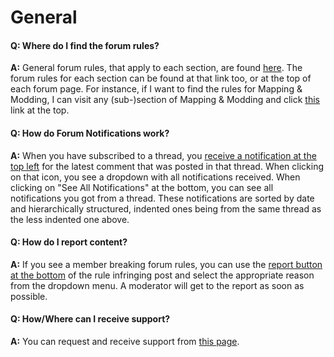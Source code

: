 # General

#### Q: Where do I find the forum rules?
**A:** General forum rules, that apply to each section, are found [here](http://www.minecraftforum.net/meta/rules).
The forum rules for each section can be found at that link too, or at the top of each forum page. For instance, if I want to find the rules for Mapping & Modding, I can visit any (sub-)section of Mapping & Modding and click [this](http://i.imgur.com/Yg0jDNK.png) link at the top.

#### Q: How do Forum Notifications work?
**A:** When you have subscribed to a thread, you [receive a notification at the top left](http://i.imgur.com/WxnB3wC.png) for the latest comment that was posted in that thread. When clicking on that icon, you see a dropdown with all notifications received. When clicking on "See All Notifications" at the bottom, you can see all notifications you got from a thread. These notifications are sorted by date and hierarchically structured, indented ones being from the same thread as the less indented one above.

#### Q: How do I report content?
**A:** If you see a member breaking forum rules, you can use the [report button at the bottom](http://i.imgur.com/83Ll8US.png) of the rule infringing post and select the appropriate reason from the dropdown menu. A moderator will get to the report as soon as possible.

#### Q: How/Where can I receive support?
**A:** You can request and receive support from [this page](http://www.minecraftforum.net/meta/support).
